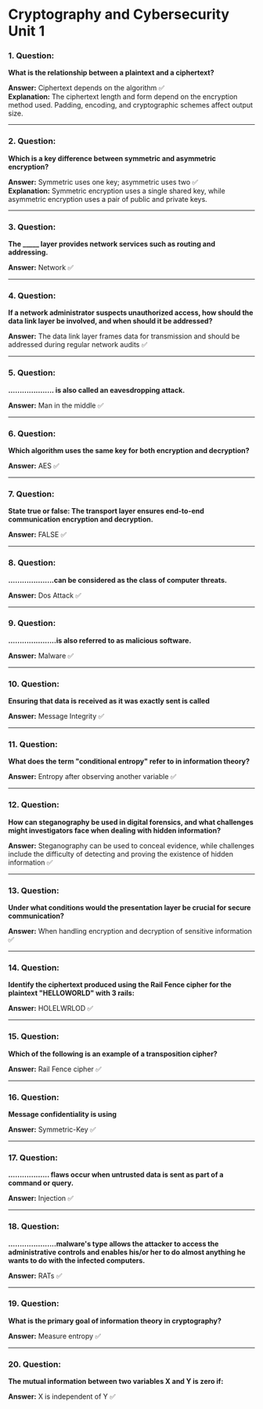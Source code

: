 # Cryptography and Cybersecurity Unit 1

### 1. Question:
**What is the relationship between a plaintext and a ciphertext?**

**Answer:** Ciphertext depends on the algorithm ✅  
**Explanation:** The ciphertext length and form depend on the encryption method used. Padding, encoding, and cryptographic schemes affect output size.

---

### 2. Question:
**Which is a key difference between symmetric and asymmetric encryption?**

**Answer:** Symmetric uses one key; asymmetric uses two ✅  
**Explanation:** Symmetric encryption uses a single shared key, while asymmetric encryption uses a pair of public and private keys.

---

### 3. Question:
**The _____ layer provides network services such as routing and addressing.**

**Answer:** Network ✅

---

### 4. Question:
**If a network administrator suspects unauthorized access, how should the data link layer be involved, and when should it be addressed?**

**Answer:** The data link layer frames data for transmission and should be addressed during regular network audits ✅

---

### 5. Question:
**.................... is also called an eavesdropping attack.**

**Answer:** Man in the middle ✅

---

### 6. Question:
**Which algorithm uses the same key for both encryption and decryption?**

**Answer:** AES ✅

---

### 7. Question:
**State true or false: The transport layer ensures end-to-end communication encryption and decryption.**

**Answer:** FALSE ✅

---

### 8. Question:
**....................can be considered as the class of computer threats.**

**Answer:** Dos Attack ✅

---

### 9. Question:
**.....................is also referred to as malicious software.**

**Answer:** Malware ✅

---

### 10. Question:
**Ensuring that data is received as it was exactly sent is called**

**Answer:** Message Integrity ✅

---

### 11. Question:
**What does the term "conditional entropy" refer to in information theory?**

**Answer:** Entropy after observing another variable ✅

---

### 12. Question:
**How can steganography be used in digital forensics, and what challenges might investigators face when dealing with hidden information?**

**Answer:** Steganography can be used to conceal evidence, while challenges include the difficulty of detecting and proving the existence of hidden information ✅

---

### 13. Question:
**Under what conditions would the presentation layer be crucial for secure communication?**

**Answer:** When handling encryption and decryption of sensitive information ✅

---

### 14. Question:
**Identify the ciphertext produced using the Rail Fence cipher for the plaintext "HELLOWORLD" with 3 rails:**

**Answer:** HOLELWRLOD ✅

---

### 15. Question:
**Which of the following is an example of a transposition cipher?**

**Answer:** Rail Fence cipher ✅

---

### 16. Question:
**Message confidentiality is using**

**Answer:** Symmetric-Key ✅

---

### 17. Question:
**.................. flaws occur when untrusted data is sent as part of a command or query.**

**Answer:** Injection ✅

---

### 18. Question:
**.....................malware's type allows the attacker to access the administrative controls and enables his/or her to do almost anything he wants to do with the infected computers.**

**Answer:** RATs ✅

---

### 19. Question:
**What is the primary goal of information theory in cryptography?**

**Answer:** Measure entropy ✅

---

### 20. Question:
**The mutual information between two variables X and Y is zero if:**

**Answer:** X is independent of Y ✅

